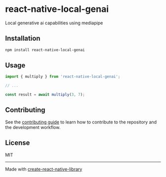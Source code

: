 # react-native-local-genai

Local generative ai capabilities using mediapipe

## Installation

```sh
npm install react-native-local-genai
```

## Usage

```js
import { multiply } from 'react-native-local-genai';

// ...

const result = await multiply(3, 7);
```

## Contributing

See the [contributing guide](CONTRIBUTING.md) to learn how to contribute to the repository and the development workflow.

## License

MIT

---

Made with [create-react-native-library](https://github.com/callstack/react-native-builder-bob)
